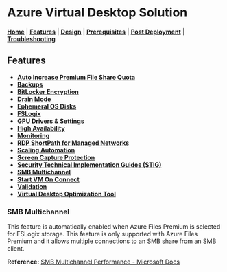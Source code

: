 # Azure Virtual Desktop Solution

[**Home**](../../readme.md) | [**Features**](../features.md) | [**Design**](../design.md) | [**Prerequisites**](../prerequisites.md) | [**Post Deployment**](../post.md) | [**Troubleshooting**](../troubleshooting.md)

## Features

- [**Auto Increase Premium File Share Quota**](./autoIncreasePremiumFileShareQuota.md#auto-increase-premium-file-share-quota)
- [**Backups**](./backups.md#backups)
- [**BitLocker Encryption**](./bitlocker.md#bitlocker-encryption)
- [**Drain Mode**](./drainMode.md#drain-mode)
- [**Ephemeral OS Disks**](./ephemeralOsDisk.md#ephemeral-os-disks)
- [**FSLogix**](./fslogix.md#fslogix)
- [**GPU Drivers & Settings**](./gpu.md#gpu-drivers--settings)
- [**High Availability**](./highAvailability.md#high-availability)
- [**Monitoring**](./monitoring.md#monitoring)
- [**RDP ShortPath for Managed Networks**](./rdpShortPath.md#rdp-shortpath-for-managed-networks)
- [**Scaling Automation**](./scalingAutomation.md#scaling-automation)
- [**Screen Capture Protection**](./screenCaptureProtection.md#screen-capture-protection)
- [**Security Technical Implementation Guides (STIG)**](./securityTechnicalImplementationGuides.md#security-technical-implementation-guides-stig)
- [**SMB Multichannel**](./smbMultiChannel.md#smb-multichannel)
- [**Start VM On Connect**](./startVmOnConnect.md#start-vm-on-connect)
- [**Validation**](./validation.md#validation)
- [**Virtual Desktop Optimization Tool**](./virtualDesktopOptimizationTool.md#virtual-desktop-optimization-tool-vdot)

### SMB Multichannel

This feature is automatically enabled when Azure Files Premium is selected for FSLogix storage. This feature is only supported with Azure Files Premium and it allows multiple connections to an SMB share from an SMB client.

**Reference:** [SMB Multichannel Performance - Microsoft Docs](https://docs.microsoft.com/en-us/azure/storage/files/storage-files-smb-multichannel-performance)
